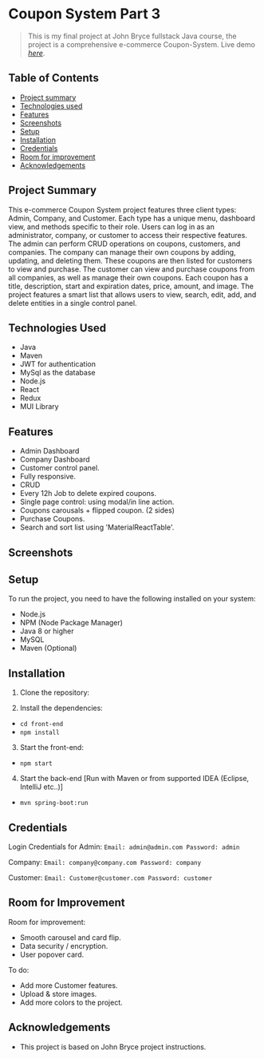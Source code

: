# Coupon System Part 3

> This is my final project at John Bryce fullstack Java course, the project is a comprehensive e-commerce Coupon-System.
> Live demo [_here_](https://www.todo.com).

## Table of Contents

- [Project summary](#project-summary)
- [Technologies used](#technologies-used)
- [Features](#features)
- [Screenshots](#screenshots)
- [Setup](#setup)
- [Installation](#installation)
- [Credentials](#credentials)
- [Room for improvement](#room-for-improvement)
- [Acknowledgements](#acknowledgements)

## Project Summary

This e-commerce Coupon System project features three client types: Admin, Company, and Customer. Each type has a unique menu, dashboard view, and methods specific to their role. Users can log in as an administrator, company, or customer to access their respective features.
The admin can perform CRUD operations on coupons, customers, and companies.
The company can manage their own coupons by adding, updating, and deleting them.
These coupons are then listed for customers to view and purchase.
The customer can view and purchase coupons from all companies, as well as manage their own coupons.
Each coupon has a title, description, start and expiration dates, price, amount, and image.
The project features a smart list that allows users to view, search, edit, add, and delete entities in a single control panel.

## Technologies Used

- Java
- Maven
- JWT for authentication
- MySql as the database
- Node.js
- React
- Redux
- MUI Library

## Features

- Admin Dashboard
- Company Dashboard
- Customer control panel.
- Fully responsive.
- CRUD
- Every 12h Job to delete expired coupons.
- Single page control: using modal/in line action.
- Coupons carousals + flipped coupon. (2 sides)
- Purchase Coupons.
- Search and sort list using 'MaterialReactTable'.

## Screenshots

## Setup

To run the project, you need to have the following installed on your system:

- Node.js
- NPM (Node Package Manager)
- Java 8 or higher
- MySQL
- Maven (Optional)

## Installation

1. Clone the repository:

2. Install the dependencies:

- `cd front-end`
- `npm install`

3. Start the front-end:

- `npm start`

4. Start the back-end [Run with Maven or from supported IDEA (Eclipse, IntelliJ etc..)]

- `mvn spring-boot:run`

## Credentials

Login Credentials for Admin: ` Email: admin@admin.com
Password: admin `

Company: ` Email: company@company.com
Password: company `

Customer: ` Email: Customer@customer.com
Password: customer `

## Room for Improvement

Room for improvement:

- Smooth carousel and card flip.
- Data security / encryption.
- User popover card.

To do:

- Add more Customer features.
- Upload & store images.
- Add more colors to the project.

## Acknowledgements

- This project is based on John Bryce project instructions.
